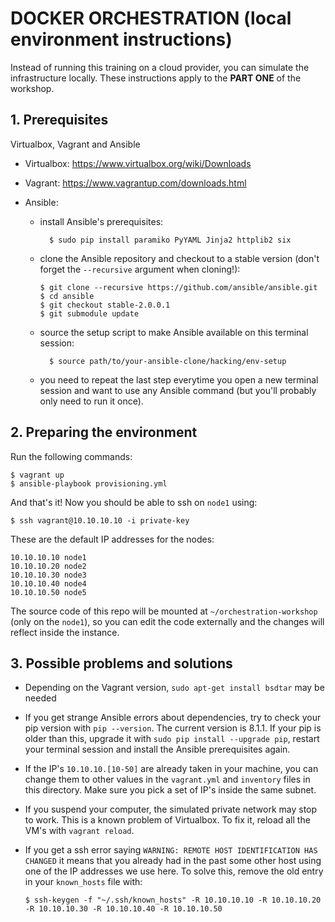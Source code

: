 DOCKER ORCHESTRATION (local environment instructions)
=====================================================

Instead of running this training on a cloud provider, you can simulate the
infrastructure locally. These instructions apply to the **PART ONE** of the
workshop.


## 1. Prerequisites

Virtualbox, Vagrant and Ansible

- Virtualbox: https://www.virtualbox.org/wiki/Downloads

- Vagrant: https://www.vagrantup.com/downloads.html

- Ansible:
  - install Ansible's prerequisites:

          $ sudo pip install paramiko PyYAML Jinja2 httplib2 six

  - clone the Ansible repository and checkout to a stable version
    (don't forget the `--recursive` argument when cloning!):

        $ git clone --recursive https://github.com/ansible/ansible.git
        $ cd ansible
        $ git checkout stable-2.0.0.1
        $ git submodule update

  - source the setup script to make Ansible available on this terminal session:

          $ source path/to/your-ansible-clone/hacking/env-setup

  - you need to repeat the last step everytime you open a new terminal session
    and want to use any Ansible command (but you'll probably only need to run
    it once).


## 2. Preparing the environment

Run the following commands:

    $ vagrant up
    $ ansible-playbook provisioning.yml

And that's it! Now you should be able to ssh on `node1` using:

    $ ssh vagrant@10.10.10.10 -i private-key

These are the default IP addresses for the nodes:

    10.10.10.10 node1
    10.10.10.20 node2
    10.10.10.30 node3
    10.10.10.40 node4
    10.10.10.50 node5

The source code of this repo will be mounted at `~/orchestration-workshop`
(only on the `node1`), so you can edit the code externally and the changes
will reflect inside the instance.


## 3. Possible problems and solutions

- Depending on the Vagrant version, `sudo apt-get install bsdtar` may be needed

- If you get strange Ansible errors about dependencies, try to check your pip
  version with `pip --version`. The current version is 8.1.1. If your pip is
  older than this, upgrade it with `sudo pip install --upgrade pip`, restart
  your terminal session and install the Ansible prerequisites again.

- If the IP's `10.10.10.[10-50]` are already taken in your machine, you can
  change them to other values in the `vagrant.yml` and `inventory` files in
  this directory. Make sure you pick a set of IP's inside the same subnet.

- If you suspend your computer, the simulated private network may stop to
  work. This is a known problem of Virtualbox. To fix it, reload all the VM's
  with `vagrant reload`.

- If you get a ssh error saying `WARNING: REMOTE HOST IDENTIFICATION HAS CHANGED`
  it means that you already had in the past some other host using one of the
  IP addresses we use here. To solve this, remove the old entry in your
  `known_hosts` file with:

      $ ssh-keygen -f "~/.ssh/known_hosts" -R 10.10.10.10 -R 10.10.10.20 -R 10.10.10.30 -R 10.10.10.40 -R 10.10.10.50

